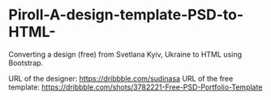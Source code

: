 # Piroll-A-design-template-PSD-to-HTML-
Converting a design (free) from Svetlana Kyiv, Ukraine to HTML using Bootstrap.

URL of the designer: https://dribbble.com/sudinasa
URL of the free template: https://dribbble.com/shots/3782221-Free-PSD-Portfolio-Template
